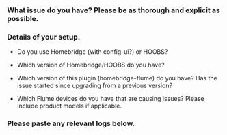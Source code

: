 <!-- PLEASE READ BEFORE POSTING A NEW ISSUE
 → If you are giving feedback or requesting a new feature then feel free to ignore this template.
 → If you are experiencing an issue with the plugin then please use this template as well as you can.
 → Things that may seem unimportant to you are often helpful in finding the cause of the issue.
-->

### What issue do you have? Please be as thorough and explicit as possible.



### Details of your setup.
* Do you use Homebridge (with config-ui?) or HOOBS?



* Which version of Homebridge/HOOBS do you have?



* Which version of this plugin (homebridge-flume) do you have? Has the issue started since upgrading from a previous version?



* Which Flume devices do you have that are causing issues? Please include product models if applicable.



### Please paste any relevant logs below.
<!-- ABOUT LOGS
  → More thorough logging can be seen by enabling 'Debug Logging' in
   ...in the plugin settings.
  → If you are posting an error then it is helpful for me to also see
   ...the previous few lines as this can show the cause of the error.
  → Please enter the logs between the two ``` lines below so that
   ...the logs are formatted in a way which is easier to read.
-->

```

```
